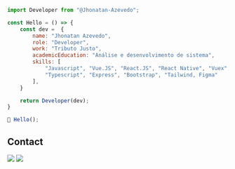 ```js
import Developer from "@Jhonatan-Azevedo";

const Hello = () => {
    const dev =  {
        name: "Jhonatan Azevedo",
        role: "Developer",
        work: "Tributo Justo",
        academicEducation: "Análise e desenvolvimento de sistema",
        skills: [
            "Javascript", "Vue.JS", "React.JS", "React Native", "Vuex", "Node JS", 
            "Typescript", "Express", "Bootstrap", "Tailwind, Figma"
        ],
    }

    return Developer(dev);
}

🚀 Hello();
```

## Contact

<p align="left">
  <a href="https://www.linkedin.com/in/jazevedodev/" alt="Linkedin Jhonatan Azevedo" target="_blank">
  <img src="https://img.shields.io/badge/linkedin-0A66C2?style=for-the-badge&logo=linkedin&logoColor=white" /></a>

  <a href="mailto:dev.azevedo@outlook.com" alt="Email Jhonatan Azevedo">
  <img src="https://img.shields.io/badge/Microsoft_Outlook-0078D4?style=for-the-badge&logo=microsoft-outlook&logoColor=white" /></a>
</p>
